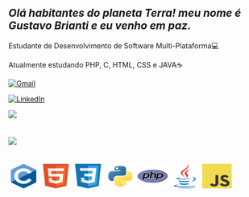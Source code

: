 <h2><strong><em>Olá habitantes do planeta Terra! meu nome é Gustavo Brianti e eu venho em paz.</em></strong></h2>

Estudante de Desenvolvimento de Software Multi-Plataforma💻

Atualmente estudando PHP, C, HTML, CSS e JAVA☕

<a href="mailto:gustavobrianti13@gmail.com">
  <img src="https://img.shields.io/badge/Gmail-D14836?style=for-the-badge&logo=gmail&logoColor=white" alt="Gmail">
</a>

  [![LinkedIn](https://img.shields.io/badge/LinkedIn-%232C86C6.svg?&style=for-the-badge&logo=LinkedIn&logoColor=white)](https://www.linkedin.com/in/gustavobrianti/)


 


<div>
  <img  height="200em" src="https://github-readme-stats.vercel.app/api?username=ogustavobrianti&show_icons=true&theme=dracula"/>
<br>
  <br>
  
  <br>
  <img  height="200em" src="https://github-readme-stats.vercel.app/api/top-langs/?username=ogustavobrianti&layout=compact&langs_count=16&theme=dracula"/>
  
</div>
<br>


<div style="display: inline_block"><br>
 <img align="center" alt="ogustavobrianti-C" height="50" width="60" src="https://raw.githubusercontent.com/devicons/devicon/master/icons/c/c-original.svg" >
  <img align="center" alt="ogustavobrianti-HTML" height="50" width="60" src="https://raw.githubusercontent.com/devicons/devicon/master/icons/html5/html5-original.svg">
  <img align="center" alt="ogustavobrianti-CSS" height="50" width="60" src="https://raw.githubusercontent.com/devicons/devicon/master/icons/css3/css3-original.svg">
  <img align="center" alt="ogustavobrianti-PHP" height="50" width="60" src="https://raw.githubusercontent.com/devicons/devicon/master/icons/python/python-original.svg">
   <img align="center" alt="ogustavobrianti-CSS" height="50" width="60" src="https://raw.githubusercontent.com/devicons/devicon/master/icons/php/php-original.svg">
  <img align="center" alt="ogustavobrianti-JAVA" height="50" width="60" src="https://raw.githubusercontent.com/devicons/devicon/master/icons/java/java-original.svg">
  <img align="center" alt="ogustavobrianti-JAVASCRIPT" height="50" width="60" src="https://raw.githubusercontent.com/devicons/devicon/master/icons/javascript/javascript-original.svg">
</div><br><br>
